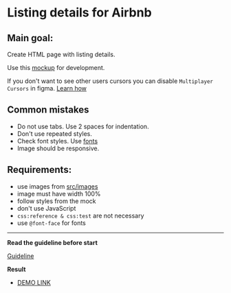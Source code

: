 # Listing details for Airbnb

## Main goal:
Create HTML page with listing details.

Use this [mockup](https://www.figma.com/file/MUTaFua1Aaf2kAmfwLUPnswr/AirBnB%3A-Listing-details?node-id=0%3A1)
for development.

If you don't want to see other users cursors you can disable `Multiplayer
Cursors` in figma. [Learn how](https://mate-academy.github.io/layout_task-guideline/figma.html#multiplayer-cursors)

## Common mistakes
* Do not use tabs. Use 2 spaces for indentation.
* Don't use repeated styles.
* Check font styles. Use [fonts](https://github.com/potyt/fonts/tree/master/macfonts/Avenir)
* Image should be responsive.

## Requirements:
* use images from [src/images](src/images)
* image must have width 100%
* follow styles from the mock
* don't use JavaScript
* `css:reference & css:test` are not necessary
* use `@font-face` for fonts

---
**Read the guideline before start**

[Guideline](https://github.com/mate-academy/layout_task-guideline/blob/master/README.md)

**Result**

- [DEMO LINK](https://igaryok.github.io/layout_listing-details-airbnb/)
